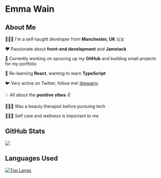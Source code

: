 # Emma Wain 


## About Me

👩🏼‍💻 I'm a self-taught developer from **Manchester, UK** 🇬🇧

❤️ Passionate about **front-end development** and **Jamstack**

💼 Currently working on sprucing up my **GitHub** and building small projects for my portfolio

🌱 Re-learning **React**, wanting to learn **TypeScript**

🐦 Very active on Twitter, follow me! [@ewainy](https://twitter.com/ewainy) 

✨ All about the **positive vibes** ✌️

💆🏼‍♀️ Was a beauty therapist before pursuing tech

🧘🏼‍♀️ Self care and wellness is important to me 

## GitHub Stats
<img 
   src="https://github-readme-stats.vercel.app/api?username=ewainy&show_icons=true&theme=synthwave" 
/>

## Languages Used

[![Top Langs](https://github-readme-stats.vercel.app/api/top-langs/?username=ewainy&theme=synthwave)](https://github.com/ewainy/github-readme-stats)
